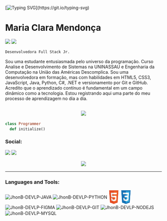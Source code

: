[![Typing SVG](https://readme-typing-svg.demolab.com?font=Fira+Code&pause=1000&color=00B231&center=falso&vCenter=falso&repeat=verdadeiro&width=435&lines=Ol%C3%A1+amigo%2C+Bem-vindo+ao+meu+perfil!;Hello+friend%2C+welcome+to+my+profile!)](https://git.io/typing-svg)

<h1>Maria Clara Mendonça</h1>
  <a href = "mailto:mclaraluna@gmail.com"><img src="https://img.shields.io/badge/Gmail-D14836?style=for-the-badge&logo=gmail&logoColor=white" target="_blank"></a>
  <a href="https://www.linkedin.com/in/maria-clara-mendon%C3%A7a-460a5b22b/" target="_blank"><img src="https://img.shields.io/badge/-LinkedIn-%230077B5?style=for-the-badge&logo=linkedin&logoColor=white" target="_blank"></a> 

```css
Desenvolvedora Full Stack Jr.
```

<p> Sou uma estudante entusiasmada pelo universo da programação. Curso Analise e Desenvolvimento de Sistemas na UNINASSAU e Engenharia da Computação na União das Américas Descomplica. Sou uma desenvolvedora em formação, mas com habilidades em HTML5, CSS3, JavaScript, Java, Python, C#, .NET e versionamento por Git e GitHub. Acredito que o aprendizado contínuo é fundamental em um campo dinâmico como a tecnologia. Estou registrando aqui uma parte do meu processo de aprendizagem no dia a dia. </p><br/>

<div align="center"> 
  <img src= "https://i.redd.it/4w6jlp7qlkb91.gif" width="50%">
  </div>

```ruby
class Programmer
  def initialize()
```
<h3 align="left">Social:</h3>
  <div>
  <a href = "mailto:mclaraluna@gmail.com"><img src="https://img.shields.io/badge/Gmail-D14836?style=for-the-badge&logo=gmail&logoColor=white" target="_blank"></a>
  <a href="https://www.linkedin.com/in/maria-clara-mendon%C3%A7a-460a5b22b/" target="_blank"><img src="https://img.shields.io/badge/-LinkedIn-%230077B5?style=for-the-badge&logo=linkedin&logoColor=white" target="_blank"></a> 
 </div>
</div>
<br>
 <div align="center"> 
  <img height="180em" src="https://github-readme-stats.vercel.app/api/top-langs/?username=claramariamr&layout=compact&langs_count=7&theme=radical"/>
  </div>
<hr>

  <p></p>
<h3 align="left">Languages and Tools:</h3>
  <div>
  <img align="center" alt="JhonB-DEVLP-JAVA" height="45" width="35" src="https://cdn.jsdelivr.net/gh/devicons/devicon/icons/java/java-original.svg" />
  <img align="center" alt="JhonB-DEVLP-PYTHON" height="45" width="35" src="https://cdn.jsdelivr.net/gh/devicons/devicon/icons/python/python-original.svg" />       
  <img align="center" alt="JhonB-DEVLP-HTML" height="45" width="35" src="https://raw.githubusercontent.com/devicons/devicon/master/icons/html5/html5-original.svg">
  <img align="center" alt="JhonB-DEVLP-CSS" height="45" width="35" src="https://raw.githubusercontent.com/devicons/devicon/master/icons/css3/css3-original.svg">
  <img align="center" alt="JhonB-DEVLP-FIGMA" height="45" width="35" src="https://cdn.jsdelivr.net/gh/devicons/devicon/icons/figma/figma-original.svg" />
  <img align="center" alt="JhonB-DEVLP-GIT" height="45" width="35" src="https://cdn.jsdelivr.net/gh/devicons/devicon/icons/git/git-original.svg" />
  <img align="center" alt="JhonB-DEVLP-NODEJS" height="45" width="35" src="https://cdn.jsdelivr.net/gh/devicons/devicon/icons/nodejs/nodejs-original.svg" />
  <img align="center" alt="JhonB-DEVLP-MYSQL" height="45" width="35" src="https://cdn.jsdelivr.net/gh/devicons/devicon/icons/mysql/mysql-original.svg" />       
   </div>
  <p></p>
<div> 
<br>
<div align="center">
  <a href="https://github.com/claramariamr">
    <a href="https://platane.github.io/snk">
</a>

</div>
